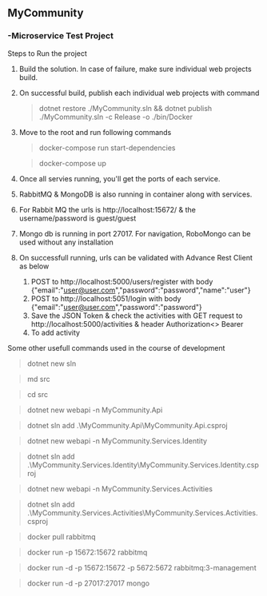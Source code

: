## MyCommunity
### -Microservice Test Project


Steps to Run the project
1. Build the solution. In case of failure, make sure individual web projects build.
2. On successful build, publish each individual web projects with command

	> dotnet restore ./MyCommunity.sln && dotnet publish ./MyCommunity.sln -c Release -o ./bin/Docker

3. Move to the root and run following commands

   > docker-compose run start-dependencies
   
   > docker-compose up   
   
4. Once all servies running, you'll get the ports of each service.
5. RabbitMQ & MongoDB is also running in container along with services.
6. For Rabbit MQ the urls is http://localhost:15672/ & the username/password is guest/guest
7. Mongo db is running in port 27017. For navigation, RoboMongo can be used without any installation
8. On successfull running, urls can be validated with Advance Rest Client as below
	1. POST to http://localhost:5000/users/register with body  {"email":"user@user.com","password":"password","name":"user"}
    2. POST to http://localhost:5051/login with body {"email":"user@user.com","password":"password"}
    3. Save the JSON Token & check the activities with GET request to http://localhost:5000/activities & header Authorization<> Bearer <token>
    4. To add activity
      

Some other usefull commands used in the course of development
   > dotnet new sln
   
   > md src
   
   > cd src
   
   > dotnet new webapi -n MyCommunity.Api
   
   > dotnet sln add .\MyCommunity.Api\MyCommunity.Api.csproj
   
   > dotnet new webapi -n MyCommunity.Services.Identity
   
   > dotnet sln add .\MyCommunity.Services.Identity\MyCommunity.Services.Identity.csproj
   
   > dotnet new webapi -n MyCommunity.Services.Activities
   
   > dotnet sln add .\MyCommunity.Services.Activities\MyCommunity.Services.Activities.csproj

   > docker pull rabbitmq
   
   > docker run -p 15672:15672 rabbitmq
   
   > docker run -d -p 15672:15672 -p 5672:5672 rabbitmq:3-management
   
   > docker run -d -p 27017:27017 mongo
